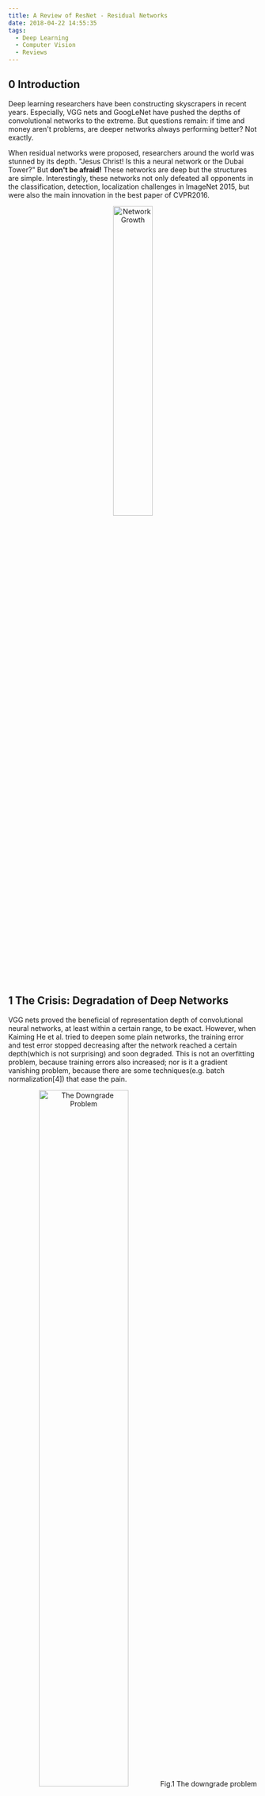 ```yaml
---
title: A Review of ResNet - Residual Networks
date: 2018-04-22 14:55:35
tags: 
  - Deep Learning
  - Computer Vision
  - Reviews
---
```


<script type="text/javascript" src="https://cdn.mathjax.org/mathjax/latest/MathJax.js?config=default"></script>

## 0 Introduction
Deep learning researchers have been constructing skyscrapers in recent years. Especially, VGG nets and GoogLeNet have pushed the depths of convolutional networks to the extreme. But questions remain: if time and money aren't problems, are deeper networks always performing better? Not exactly.

When residual networks were proposed, researchers around the world was stunned by its depth. "Jesus Christ! Is this a neural network or the Dubai Tower?" But **don't be afraid!** These networks are deep but the structures are simple. Interestingly, these networks not only defeated all opponents in the classification, detection, localization challenges in ImageNet 2015, but were also the main innovation in the best paper of CVPR2016.

<div align="center">
    <img src="/images/resnet/network_growth.jpg" width="40%" height="40%" alt="Network Growth">
</div>

<!-- more -->

## 1 The Crisis: Degradation of Deep Networks

VGG nets proved the beneficial of representation depth of convolutional neural networks, at least within a certain range, to be exact. However, when Kaiming He et al. tried to deepen some plain networks, the training error and test error stopped decreasing after the network reached a certain depth(which is not surprising) and soon degraded. This is not an overfitting problem, because training errors also increased; nor is it a gradient vanishing problem, because there are some techniques(e.g. batch normalization[4]) that ease the pain.

<div align="center" class="figure">
    <img src="/images/resnet/downgrade.png" width="60%" height="60%" alt="The Downgrade Problem">
    Fig.1 The downgrade problem

</div>

What seems to be the cause of this degradation? Obviously, deeper neural networks are more difficult to train, but that doesn't mean deeper neural networks would yield worse results. To explain this problem, Balduzzi et al.[3] identified shattered gradient problem - as depth increases, gradients in standard feedforward networks increasingly resemble white noise. I will write about that later.

## 2 A Closer Look at ResNet: The Residual Blocks

As the old saying goes, "千里之行，始于足下". Although ResNets are as deep as a thousand layers, they are built with these basic residual blocks(the right part of the figure). 

<div align="center" class="figure">
    <img src="/images/resnet/residual_blocks.png" width="50%" height="50%" alt="Comparison between normal weight layers and residual blocks">
    Fig.2 Parts of plain networks and a residual block(or residual unit)

</div>

### 2.1 Skip Connections

In comparison, basic units of plain network models would look like the one on the left: one ReLU function after a weight layer(usually also with biases), repeated several times. Let's denote the desired underlying mapping(the ideal mapping) of the two layers as \\(\mathcal{H}(x)\\), and the real mapping as \\(\mathcal{F}(x)\\). Clearly, the closer \\(\mathcal{F}(x)\\) is to \\(\mathcal{H}(x)\\), the better it fits.

However, He et al. explicitly let these layers fit a residual mapping instead of the desired underlying mapping. This is implemented with "shortcut connections", which skip one or more layers, simply performing identity mappings and getting added to the outputs of the stacked weight layers. This way, \\(\mathcal{F}(x)\\) would not try to fit \\(\mathcal{H}(x)\\), but \\(\mathcal{H}(x)-x\\). The whole structure(from the identity mapping branch, to merging the branches by the addition operation) are named "residual blocks"(or "residual units").

What's the point in this? Let's do a simple analysis. The computation done by the original residual block is: $$y_l=h(x_l)+\mathcal{F}(x_l,\mathcal{W}_l),$$ $$x_{l+1}=f(y_l).$$

Here are the definitions of symbols: 
\\(x_l\\): input features to the \\(l\\)-th residual block; 
\\(\mathcal{W}_{l}={W_{l,k}|_{1\leq k\leq K}}\\): a set of weights(and biases) associated with the \\(l\\)-th residual unit. \\(K\\) is the number of layers in this block;
\\(\mathcal{F}(x,\mathcal{W})\\): the residual function, which we talked about earlier. It's a stack of 2 conv. layers here;
\\(f(x)\\): the activation function. We are using ReLU here;
\\(h(x)\\): identity mapping.

If \\(f(x)\\) is also an identity mapping(as if we're not using any activation function), the first equation would become:
$$x_{l+1}=x_l+\mathcal{F}(x_l,\mathcal{W}_l)$$

Therefore, we can define \\(x_L\\) recursively of any layer:
$$x_L=x_l+\sum_{i=l}^{L-1}\mathcal{F}(x_i,\mathcal{W}_i)$$

That's not the end yet! When it comes to the gradients, according to the chain rules of backpropagation, we have a beautiful definition:
$$\begin{split}
\frac{\partial{\mathcal{E}}}{\partial{x_l}} & = \frac{\partial{\mathcal{E}}}{\partial{x_L}}\frac{\partial{x_L}}{\partial{x_l}}\\\\
& = \frac{\partial{\mathcal{E}}}{\partial{x_L}}\Big(1+\frac{\partial{}}{\partial{x_l}}\sum_{i=l}^{L-1}\mathcal{F}(x_i,\mathcal{W}_i)\Big)
\end{split}$$

What does it mean? It means that the information is directly backpropagated to ANY shallower block. This way, the gradients of a layer never vanish or explode even if the weights are too small or too big.

### 2.2 Identity Mappings
It's important that we use identity mapping here! Just consider doing a simple modification here, for example, \\(h(x)=\lambda_lx_l\\)(\\(\lambda_l\\) is a modulating scalar). The definition of \\(x_L\\) and \\(\frac{\partial{\mathcal{E}}}{\partial{x_l}}\\) would become:
$$x_L=(\prod_{i=l}^{L-1}\lambda_i)x_l+\sum_{i=l}^{L-1}(\prod_{j=i+1}^{L-1}\lambda_j)\mathcal{F}(x_i,\mathcal{W}_i)$$
$$\frac{\partial{\mathcal{E}}}{\partial{x_l}}=\frac{\partial{\mathcal{E}}}{\partial{x_L}}\Big((\prod_{i=l}^{L-1}\lambda_i)+\frac{\partial{}}{\partial{x_l}}\sum_{i=l}^{L-1}(\prod_{j=i+1}^{L-1}\lambda_j)\mathcal{F}(x_i,\mathcal{W}_i)\Big)$$

For extremely deep neural networks where \\(L\\) is too large, \\(\prod_{i=l}^{L-1}\lambda_i\\) could be either too small or too large, causing gradient vanishing or gradient explosion. For \\(h(x)\\) with complex definitions, the gradient could be extremely complicated, thus losing the advantage of the skip connection. Skip connection works best under the condition where the grey channel in Fig. 3 cover no operations (except the addition) and is clean.

Interestingly, this comfirmed the philosophy of "大道至简" once again.

### 2.3 Post-activation or Pre-activation?

Wait a second... "\\(f(x)\\) is also an identity mapping" is just our assumption. The activation function is still there!

Right. There IS an activation function, but it's moved to somewhere else.  In fact, the original residual block is still a little bit problematic - the output of one residual block is not always the input of the next, since there is a ReLU activation function after the addition(It did NOT REALLY keep the identity mapping to the next block!). Therefore, in[2], He et al. fixed the residual blocks by changing the order of operations.

<div align="center" class="figure">
    <img src="/images/resnet/identity_mapping.png" width="30%" height="30%" alt="New identity mapping">
    Fig.3 New identity mapping proposed by He et al.

</div>

Besides using a simple identity mapping, He et al. also discussed about the position of the activation function and the batch normalization operation. Assuming that we got a special(asymmetric) activation function \\(\hat f(x)\\), which only affects the path to the next residual unit. Now our definition of \\(x_{x+1}\\) would become:
$$x_{l+1}=x_l+\mathcal{F}(\hat f(x_l),\mathcal{W}_l)$$

With \\(x_l\\) still multiplied by 1, information is still fully backpropagated to shallower residual blocks. And the good thing is that using this asymmetric activation function after the addition(partial post-activation) is equivalent to using it beforehand(pre-activation)! This is why He et al. chose to use pre-activation - otherwise it would be necessary to implement that magical activation function \\(\hat f(x)\\).

<div align="center" class="figure">
    <img src="/images/resnet/pre-activation.png" width="80%" height="80%" alt="Asymmetric after-addition activation">
    Fig.4 Using asymmetric after-addition activation is equivalent to constructing a pre-activation residual unit

</div>

## 3 ResNet Architectures

Here are the ResNet architectures for ImageNet. Building blocks are shown in brackets, with the numbers of blocks stacked. With the first block of every stack(starting from conv3_x), a downsampling is performed. Each column represents one of the residual networks, and the deepest one has 152 weight layers! Since ResNets were proposed, VGG nets - which were officially called "Very Deep Convolutional Networks" - are not relatively deep anymore. Maybe call them "A Little Bit Deep Convolutional Networks".

<div align="center" class="figure">
    <img src="/images/resnet/architectures.png" width="80%" height="80%" alt="ResNet architectures for ImageNet">
    Table. 1 ResNet architectures for ImageNet.

</div>

## 4 Experiments

### 4.1 Performance on ImageNet
He et al. trained ResNet-18 and ResNet-34 on the ImageNet dataset, and also compared them to plain convolutional networks. In Fig. 5, the thin curves denote training error, and the bold ones denote validation error. The figure on the left shows the results of plain convolution networks(in which the 34-layered ones has higher error rates than the 18-layered one), and the figure on the right shows that residual networks perform better than plain ones, while deeper ones perform better than shallow ones.
<div align="center" class="figure">
    <img src="/images/resnet/training.png" width="80%" height="80%" alt="Training ResNet on ImageNet"/>
    Fig. 5 Training ResNet on ImageNet

</div>

### 4.2 Effects of Different Shortcut Connections

He et al. also tried various types of shortcut connections to replace the identity mapping, and various positions of activation functions / batch normalization. Experiments show that the original identity mapping and full pre-activation yield the best results.

<div align="center" class="figure">
    <img src="/images/resnet/shortcut-connections.png" width="50%" height="50%" alt="Different shortcuts of residual units"/>
    Fig. 6 Various shortcuts in residual units

    <img src="/images/resnet/shortcut-connections-experiment.png" width="70%" height="70%" alt="Classification errors with different shortcuts"/>
    Table. 2 Classification error on CIFAR-10 test set with various shortcut connections in residual units

    <img src="/images/resnet/activations.png" width="70%" height="50%" alt="Different usages of activation in residual units"/>
    Fig. 7 Various usages of activation in residual units

    <img src="/images/resnet/activations-experiment.png" width="50%" height="50%" alt="Classification errors with different activations"/>
    Table. 3 Classification error on CIFAR-10 test set with various usages of activation in residual units

</div>


## 5 Conclusion
Residual learning can be crowned as "ONE OF THE GREATEST HITS IN DEEP LEARNING FIELDS". With a simple identity mapping, it solved the degradation problem of deep neural networks. Now that you have learned about the concept of ResNet, why not give it a try and implement your first residual learning model today?

<div align="center" class="figure">
    <img src="/images/resnet/resnet-yooo.jpg" width="40%" height="40%" alt="">
</div>

## References

[1] [He K, Zhang X, Ren S, et al. Deep residual learning for image recognition[C]//Proceedings of the IEEE conference on computer vision and pattern recognition. 2016: 770-778.](http://openaccess.thecvf.com/content_cvpr_2016/papers/He_Deep_Residual_Learning_CVPR_2016_paper.pdf)

[2] [He K, Zhang X, Ren S, et al. Identity mappings in deep residual networks[C]//European Conference on Computer Vision. Springer, Cham, 2016: 630-645.](https://arxiv.org/pdf/1603.05027.pdf)

[3] [Balduzzi D, Frean M, Leary L, et al. The Shattered Gradients Problem: If resnets are the answer, then what is the question?[J]. arXiv preprint arXiv:1702.08591, 2017.](https://arxiv.org/pdf/1702.08591.pdf)

[4] [Ioffe S, Szegedy C. Batch normalization: Accelerating deep network training by reducing internal covariate shift[J]. arXiv preprint arXiv:1502.03167, 2015.](https://arxiv.org/pdf/1502.03167.pdf)